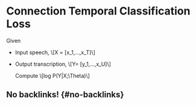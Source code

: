 # Connection Temporal Classification Loss


Given

-   Input speech, \\[X = [x\_1,...,x\_T]\\]
-   Output transcription, \\[Y= [y\_1,...,x\_U]\\]

    Compute
    \\[log P(Y|X;\Theta)\\]


## No backlinks! {#no-backlinks}

